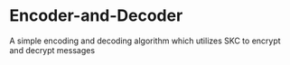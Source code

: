 # Encoder-and-Decoder
A simple encoding and decoding algorithm which utilizes SKC to encrypt and decrypt messages
